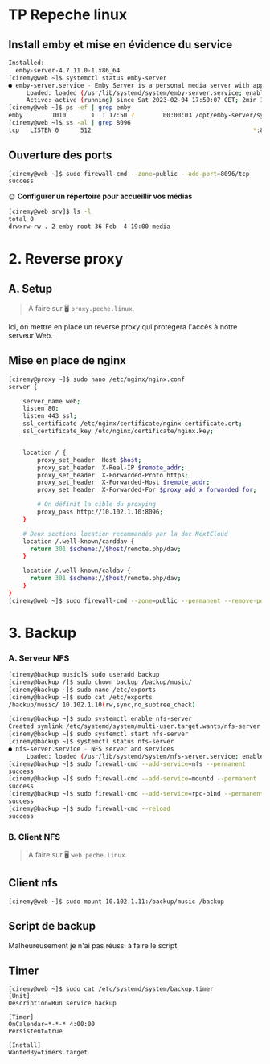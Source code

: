 # TP Repeche linux

## Install emby et mise en évidence du service

```bash
Installed:
  emby-server-4.7.11.0-1.x86_64
[ciremy@web ~]$ systemctl status emby-server
● emby-server.service - Emby Server is a personal media server with apps on just about every device
     Loaded: loaded (/usr/lib/systemd/system/emby-server.service; enabled; vendor preset: disabled)
     Active: active (running) since Sat 2023-02-04 17:50:07 CET; 2min 18s ago
[ciremy@web ~]$ ps -ef | grep emby
emby        1010       1  1 17:50 ?        00:00:03 /opt/emby-server/system/EmbyServer -programdata /var/lib/emby -ffdetect /opt/emby-server/bin/ffdetect -ffmpeg /opt/emby-server/bin/ffmpeg -ffprobe /opt/emby-server/bin/ffprobe -restartexitcode 3 -updatepackage emby-server-rpm_{version}_x86_64.rpm
[ciremy@web ~]$ ss -al | grep 8096
tcp   LISTEN 0      512                                             *:8096                          *:*
```

## Ouverture des ports

```bash
[ciremy@web ~]$ sudo firewall-cmd --zone=public --add-port=8096/tcp
success
```

🌞 **Configurer un répertoire pour accueillir vos médias**

```bash
[ciremy@web srv]$ ls -l
total 0
drwxrw-rw-. 2 emby root 36 Feb  4 19:00 media
```

# 2. Reverse proxy

## A. Setup

> A faire sur 🖥️ `proxy.peche.linux`.

Ici, on mettre en place un reverse proxy qui protégera l'accès à notre serveur Web.

## Mise en place de nginx

```bash
[ciremy@proxy ~]$ sudo nano /etc/nginx/nginx.conf
server {

    server_name web;
    listen 80;
    listen 443 ssl;
    ssl_certificate /etc/nginx/certificate/nginx-certificate.crt;
    ssl_certificate_key /etc/nginx/certificate/nginx.key;


    location / {
        proxy_set_header  Host $host;
        proxy_set_header  X-Real-IP $remote_addr;
        proxy_set_header  X-Forwarded-Proto https;
        proxy_set_header  X-Forwarded-Host $remote_addr;
        proxy_set_header  X-Forwarded-For $proxy_add_x_forwarded_for;

        # On définit la cible du proxying
        proxy_pass http://10.102.1.10:8096;
    }

    # Deux sections location recommandés par la doc NextCloud
    location /.well-known/carddav {
      return 301 $scheme://$host/remote.php/dav;
    }

    location /.well-known/caldav {
      return 301 $scheme://$host/remote.php/dav;
    }
}
[ciremy@web ~]$ sudo firewall-cmd --zone=public --permanent --remove-port 80

```

# 3. Backup

### A. Serveur NFS

```bash
[ciremy@backup music]$ sudo useradd backup
[ciremy@backup /]$ sudo chown backup /backup/music/
[ciremy@backup ~]$ sudo nano /etc/exports
[ciremy@backup ~]$ sudo cat /etc/exports
/backup/music/ 10.102.1.10(rw,sync,no_subtree_check)

[ciremy@backup ~]$ sudo systemctl enable nfs-server
Created symlink /etc/systemd/system/multi-user.target.wants/nfs-server.service → /usr/lib/systemd/system/nfs-server.service.
[ciremy@backup ~]$ sudo systemctl start nfs-server
[ciremy@backup ~]$ systemctl status nfs-server
● nfs-server.service - NFS server and services
     Loaded: loaded (/usr/lib/systemd/system/nfs-server.service; enabled;
[ciremy@backup ~]$ sudo firewall-cmd --add-service=nfs --permanent
success
[ciremy@backup ~]$ sudo firewall-cmd --add-service=mountd --permanent
success
[ciremy@backup ~]$ sudo firewall-cmd --add-service=rpc-bind --permanent
success
[ciremy@backup ~]$ sudo firewall-cmd --reload
success
```

### B. Client NFS

> A faire sur 🖥️ `web.peche.linux`.

## Client nfs

```
[ciremy@web ~]$ sudo mount 10.102.1.11:/backup/music /backup
```

## Script de backup

Malheureusement je n'ai pas réussi à faire le script

## Timer

```
[ciremy@web ~]$ sudo cat /etc/systemd/system/backup.timer
[Unit]
Description=Run service backup

[Timer]
OnCalendar=*-*-* 4:00:00
Persistent=true

[Install]
WantedBy=timers.target
```
